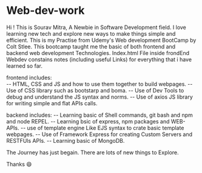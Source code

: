 # Web-dev-work

Hi !
This is Sourav Mitra, A Newbie in Software Development field. I love learning new tech and explore new ways to make things simple and efficient.
This is my Practise from Udemy's Web development BootCamp by Colt Stlee.
This bootcamp taught me the basic of both frontend and backend web development Technologies.
Index.html File inside frondEnd Webdev constains notes (including useful Links) for everything that i have learned so far.

frontend includes:  
-- HTML, CSS and JS and how to use them together to build webpages.
-- Use of CSS library such as bootstarp and boma.
-- Use of Dev Tools to debug and understand the JS syntax and norms.
-- Use of axios JS library for writing simple and flat APIs calls.

backend includes:
-- Learning basic of Shell commands, git bash and npm and node REPEL.
-- Learning bsic of express, npm packages and WEB-APIs.
-- use of template engine Like EJS syntax to crate basic template webpages.
-- Use of Framework Express for creating Custom Servers and RESTFUls APIs.
-- Learning basic of MongoDB.

The Journey has just begain. There are lots of new things to Explore.

Thanks :smile:
